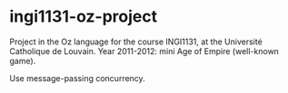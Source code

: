 ingi1131-oz-project
===================

Project in the Oz language for the course INGI1131, at the Université Catholique de Louvain.
Year 2011-2012: mini Age of Empire (well-known game).

Use message-passing concurrency.

